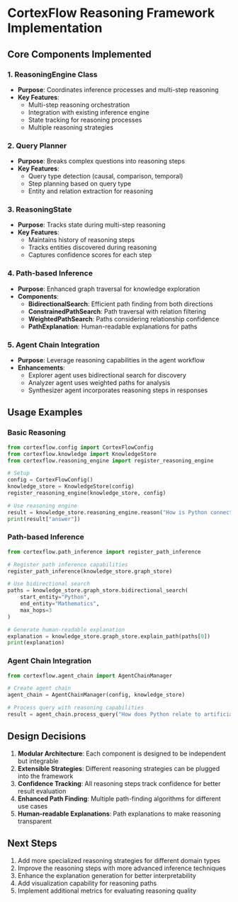 # CortexFlow Reasoning Framework Implementation

## Core Components Implemented

### 1. ReasoningEngine Class
- **Purpose**: Coordinates inference processes and multi-step reasoning
- **Key Features**:
  - Multi-step reasoning orchestration
  - Integration with existing inference engine
  - State tracking for reasoning processes
  - Multiple reasoning strategies

### 2. Query Planner
- **Purpose**: Breaks complex questions into reasoning steps
- **Key Features**:
  - Query type detection (causal, comparison, temporal)
  - Step planning based on query type
  - Entity and relation extraction for reasoning

### 3. ReasoningState
- **Purpose**: Tracks state during multi-step reasoning
- **Key Features**:
  - Maintains history of reasoning steps
  - Tracks entities discovered during reasoning
  - Captures confidence scores for each step

### 4. Path-based Inference
- **Purpose**: Enhanced graph traversal for knowledge exploration
- **Components**:
  - **BidirectionalSearch**: Efficient path finding from both directions
  - **ConstrainedPathSearch**: Path traversal with relation filtering
  - **WeightedPathSearch**: Paths considering relationship confidence
  - **PathExplanation**: Human-readable explanations for paths

### 5. Agent Chain Integration
- **Purpose**: Leverage reasoning capabilities in the agent workflow
- **Enhancements**:
  - Explorer agent uses bidirectional search for discovery
  - Analyzer agent uses weighted paths for analysis
  - Synthesizer agent incorporates reasoning steps in responses

## Usage Examples

### Basic Reasoning
```python
from cortexflow.config import CortexFlowConfig
from cortexflow.knowledge import KnowledgeStore
from cortexflow.reasoning_engine import register_reasoning_engine

# Setup
config = CortexFlowConfig()
knowledge_store = KnowledgeStore(config)
register_reasoning_engine(knowledge_store, config)

# Use reasoning engine
result = knowledge_store.reasoning_engine.reason("How is Python connected to mathematics?")
print(result["answer"])
```

### Path-based Inference
```python
from cortexflow.path_inference import register_path_inference

# Register path inference capabilities
register_path_inference(knowledge_store.graph_store)

# Use bidirectional search
paths = knowledge_store.graph_store.bidirectional_search(
    start_entity="Python",
    end_entity="Mathematics",
    max_hops=3
)

# Generate human-readable explanation
explanation = knowledge_store.graph_store.explain_path(paths[0])
print(explanation)
```

### Agent Chain Integration
```python
from cortexflow.agent_chain import AgentChainManager

# Create agent chain
agent_chain = AgentChainManager(config, knowledge_store)

# Process query with reasoning capabilities
result = agent_chain.process_query("How does Python relate to artificial intelligence?")
```

## Design Decisions

1. **Modular Architecture**: Each component is designed to be independent but integrable
2. **Extensible Strategies**: Different reasoning strategies can be plugged into the framework
3. **Confidence Tracking**: All reasoning steps track confidence for better result evaluation
4. **Enhanced Path Finding**: Multiple path-finding algorithms for different use cases
5. **Human-readable Explanations**: Path explanations to make reasoning transparent

## Next Steps

1. Add more specialized reasoning strategies for different domain types
2. Improve the reasoning steps with more advanced inference techniques
3. Enhance the explanation generation for better interpretability
4. Add visualization capability for reasoning paths
5. Implement additional metrics for evaluating reasoning quality 